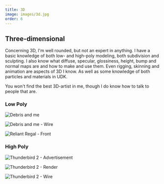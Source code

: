 ```yaml
---
title: 3D
image: images/3d.jpg
order: 6
---
```


## Three-dimensional

Concerning 3D, I'm well rounded, but not an expert in anything. I have a basic knowledge of both low- and high-poly modeling, both subdivision and sculpting. I also know what diffuse, specular, glossiness, height, bump and normal maps are and how to make and use them. Even rigging, skinning and animation are aspects of 3D I know. As well as some knowledge of both particles and materials in UDK.

You won't find the best 3D-artist in me, though I do know how to talk to people that are.

### Low Poly

![Debris and me](//farm7.staticflickr.com/6073/6093032335_300cc5b2ef_z.jpg)

![Debris and me - Wire](//farm7.staticflickr.com/6074/6093034201_6398c8715f_z.jpg)

![Reliant Regal - Front](//farm7.staticflickr.com/6194/6093565780_f36a33228a_z.jpg)


### High Poly

![Thunderbird 2 - Advertisement](//farm7.staticflickr.com/6199/6093035619_d74b1269ec_b.jpg)

![Thunderbird 2 - Render](//farm7.staticflickr.com/6066/6093034809_125e7df77c_z.jpg)

![Thunderbird 2 - Wire](//farm7.staticflickr.com/6198/6093035821_b89d234f31_z.jpg)
